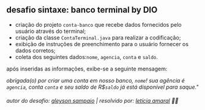 ## desafio sintaxe: banco terminal by DIO

* criação do projeto ``conta-banco`` que recebe dados fornecidos pelo usuário através do terminal;
* criação da classe ``ContaTerminal.java`` para realizar a codificação;
* exibição de instruções de preenchimento para o usuário fornecer os dados corretos;
* coleta dos seguintes dados:``nome``, ``agencia``, ``conta`` e ``saldo``.

após inseridas as informações, exibe-se a seguinte mensagem: 

*obrigada(o) por criar uma conta em nosso banco, ``nome``! 
sua agência é ``agencia``, conta ``conta`` e seu saldo de R$``saldo`` já está disponível para saque."*


###### autor do desafio: [gleyson sampaio](https://github.com/digitalinnovationone/trilha-java-basico/tree/main/desafios/sintaxe) | resolvido por: [letícia amaral](https://github.com/vicitel/) 👩‍💻